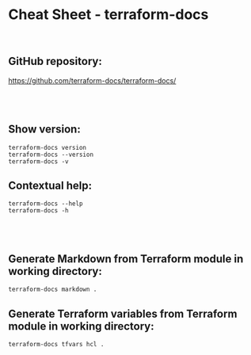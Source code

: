 # Cheat Sheet - terraform-docs

<br>

## GitHub repository:
https://github.com/terraform-docs/terraform-docs/

<br><br>

## Show version:
```shell
terraform-docs version
terraform-docs --version
terraform-docs -v
```

## Contextual help:
```shell
terraform-docs --help
terraform-docs -h
```

<br><br>

## Generate Markdown from Terraform module in working directory:
```shell
terraform-docs markdown .
```

## Generate Terraform variables from Terraform module in working directory:
```shell
terraform-docs tfvars hcl .
```